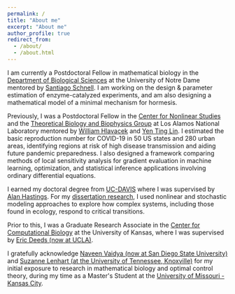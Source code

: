 ```yaml
---
permalink: /
title: "About me"
excerpt: "About me"
author_profile: true
redirect_from: 
  - /about/
  - /about.html
---
```


I am currently a Postdoctoral Fellow in mathematical biology in the [Department of Biological Sciences](https://biology.nd.edu) at the University of Notre Dame mentored by [Santiago Schnell](https://biology.nd.edu/people/santiago-schnell/). I am working on the design & parameter estimation of enzyme-catalyzed experiments, and am also designing a mathematical model of a minimal mechanism for hormesis.  

Previously, I was a Postdoctoral Fellow in the [Center for Nonlinear Studies](https://cnls.lanl.gov/external//people/Abhishek_Mallela.php) and the [Theoretical Biology and Biophysics Group](https://www.lanl.gov/engage/organizations/aldsct/theoretical/tbb) at Los Alamos National Laboratory mentored by [William Hlavacek](https://scholar.google.com/citations?user=DdpCclEAAAAJ&hl=en) and [Yen Ting Lin](https://scholar.google.com/citations?user=wUhVn34AAAAJ&hl=en). I estimated the basic reproduction number for COVID-19 in 50 US states and 280 urban areas, identifying regions at risk of high disease transmission and aiding future pandemic preparedness. I also designed a framework comparing methods of local sensitivity analysis for gradient evaluation in machine learning, optimization, and statistical inference applications involving ordinary differential equations.

I earned my doctoral degree from [UC-DAVIS](https://ucdavis.edu/) where I was supervised by [Alan Hastings](https://alanhastings.ucdavis.edu). For my [dissertation research](https://escholarship.org/content/qt1zw5c1ng/qt1zw5c1ng.pdf), I used nonlinear and stochastic modeling approaches to explore how complex systems, including those found in ecology, respond to critical transitions.

Prior to this, I was a Graduate Research Associate in the [Center for Computational Biology](https://compbio.ku.edu/) at the University of Kansas, where I was supervised by [Eric Deeds (now at UCLA)](https://deedslab.ibp.ucla.edu).

I gratefully acknowledge [Naveen Vaidya (now at San Diego State University)](https://nvaidya.sdsu.edu/DiMoLab.html) and [Suzanne Lenhart (at the University of Tennessee, Knoxville)](https://web.math.utk.edu/~slenhart/) for my initial exposure to research in mathematical biology and optimal control theory, during my time as a Master's Student at the [University of Missouri - Kansas City](https://www.umkc.edu).